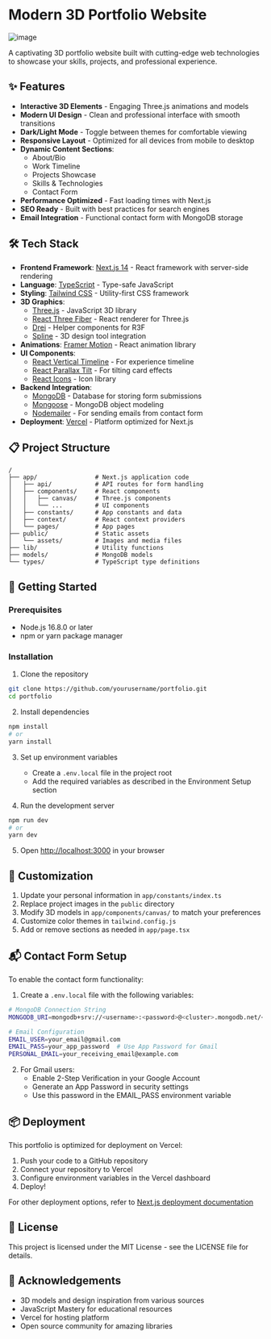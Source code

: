 # Modern 3D Portfolio Website

![image](https://github.com/user-attachments/assets/cbd09c58-eae1-4e78-9452-f5db1ccbf13b)

A captivating 3D portfolio website built with cutting-edge web technologies to showcase your skills, projects, and professional experience.

## ✨ Features

- **Interactive 3D Elements** - Engaging Three.js animations and models
- **Modern UI Design** - Clean and professional interface with smooth transitions
- **Dark/Light Mode** - Toggle between themes for comfortable viewing
- **Responsive Layout** - Optimized for all devices from mobile to desktop
- **Dynamic Content Sections**:
  - About/Bio
  - Work Timeline
  - Projects Showcase
  - Skills & Technologies
  - Contact Form
- **Performance Optimized** - Fast loading times with Next.js
- **SEO Ready** - Built with best practices for search engines
- **Email Integration** - Functional contact form with MongoDB storage

## 🛠️ Tech Stack

- **Frontend Framework**: [Next.js 14](https://nextjs.org/) - React framework with server-side rendering
- **Language**: [TypeScript](https://www.typescriptlang.org/) - Type-safe JavaScript
- **Styling**: [Tailwind CSS](https://tailwindcss.com/) - Utility-first CSS framework
- **3D Graphics**:
  - [Three.js](https://threejs.org/) - JavaScript 3D library
  - [React Three Fiber](https://github.com/pmndrs/react-three-fiber) - React renderer for Three.js
  - [Drei](https://github.com/pmndrs/drei) - Helper components for R3F
  - [Spline](https://spline.design/) - 3D design tool integration
- **Animations**: [Framer Motion](https://www.framer.com/motion/) - React animation library
- **UI Components**:
  - [React Vertical Timeline](https://www.npmjs.com/package/react-vertical-timeline-component) - For experience timeline
  - [React Parallax Tilt](https://www.npmjs.com/package/react-parallax-tilt) - For tilting card effects
  - [React Icons](https://react-icons.github.io/react-icons/) - Icon library
- **Backend Integration**:
  - [MongoDB](https://www.mongodb.com/) - Database for storing form submissions
  - [Mongoose](https://mongoosejs.com/) - MongoDB object modeling
  - [Nodemailer](https://nodemailer.com/) - For sending emails from contact form
- **Deployment**: [Vercel](https://vercel.com/) - Platform optimized for Next.js

## 📋 Project Structure

```
/
├── app/                # Next.js application code
│   ├── api/            # API routes for form handling
│   ├── components/     # React components
│   │   ├── canvas/     # Three.js components
│   │   └── ...         # UI components
│   ├── constants/      # App constants and data
│   ├── context/        # React context providers
│   └── pages/          # App pages
├── public/             # Static assets
│   └── assets/         # Images and media files
├── lib/                # Utility functions
├── models/             # MongoDB models
└── types/              # TypeScript type definitions
```

## 🚀 Getting Started

### Prerequisites

- Node.js 16.8.0 or later
- npm or yarn package manager

### Installation

1. Clone the repository
```bash
git clone https://github.com/yourusername/portfolio.git
cd portfolio
```

2. Install dependencies
```bash
npm install
# or
yarn install
```

3. Set up environment variables
   - Create a `.env.local` file in the project root
   - Add the required variables as described in the Environment Setup section

4. Run the development server
```bash
npm run dev
# or
yarn dev
```

5. Open [http://localhost:3000](http://localhost:3000) in your browser

## 🔧 Customization

1. Update your personal information in `app/constants/index.ts`
2. Replace project images in the `public` directory
3. Modify 3D models in `app/components/canvas/` to match your preferences
4. Customize color themes in `tailwind.config.js`
5. Add or remove sections as needed in `app/page.tsx`

## 📬 Contact Form Setup

To enable the contact form functionality:

1. Create a `.env.local` file with the following variables:

```bash
# MongoDB Connection String
MONGODB_URI=mongodb+srv://<username>:<password>@<cluster>.mongodb.net/<database>?retryWrites=true&w=majority

# Email Configuration
EMAIL_USER=your_email@gmail.com
EMAIL_PASS=your_app_password  # Use App Password for Gmail
PERSONAL_EMAIL=your_receiving_email@example.com
```

2. For Gmail users:
   - Enable 2-Step Verification in your Google Account
   - Generate an App Password in security settings
   - Use this password in the EMAIL_PASS environment variable

## 📦 Deployment

This portfolio is optimized for deployment on Vercel:

1. Push your code to a GitHub repository
2. Connect your repository to Vercel
3. Configure environment variables in the Vercel dashboard
4. Deploy!

For other deployment options, refer to [Next.js deployment documentation](https://nextjs.org/docs/deployment)

## 📄 License

This project is licensed under the MIT License - see the LICENSE file for details.

## 👏 Acknowledgements

- 3D models and design inspiration from various sources
- JavaScript Mastery for educational resources
- Vercel for hosting platform
- Open source community for amazing libraries 
